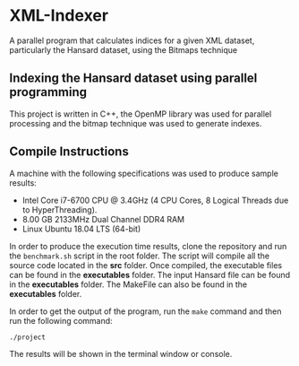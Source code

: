 # XML-Indexer
A parallel program that calculates indices for a given XML dataset, particularly the Hansard dataset, using the Bitmaps technique

## Indexing the Hansard dataset using parallel programming 
This project is written in C++, the OpenMP library was used for parallel processing and the bitmap technique was used to generate indexes.

## Compile Instructions
A machine with the following specifications was used to produce sample results:

* Intel Core i7-6700 CPU @ 3.4GHz (4 CPU Cores, 8 Logical Threads due to HyperThreading).
* 8.00 GB 2133MHz Dual Channel DDR4 RAM
* Linux Ubuntu 18.04 LTS (64-bit)
 

In order to produce the execution time results, clone the repository and run the `benchmark.sh` script in the root folder.
The script will compile all the source code located in the **src** folder.
Once compiled, the executable files can be found in the **executables** folder.
The input Hansard file can be found in the **executables** folder.
The MakeFile can also be found in the **executables** folder.

In order to get the output of the program, run the `make` command and then run the following command:


`./project`

The results will be shown in the terminal window or console.

 
